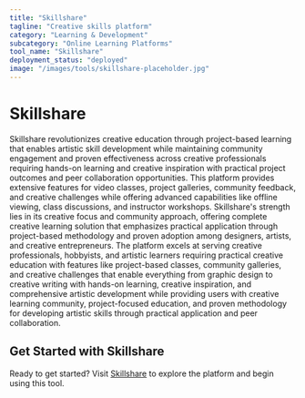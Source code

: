 ```yaml
---
title: "Skillshare"
tagline: "Creative skills platform"
category: "Learning & Development"
subcategory: "Online Learning Platforms"
tool_name: "Skillshare"
deployment_status: "deployed"
image: "/images/tools/skillshare-placeholder.jpg"
---
```


# Skillshare

Skillshare revolutionizes creative education through project-based learning that enables artistic skill development while maintaining community engagement and proven effectiveness across creative professionals requiring hands-on learning and creative inspiration with practical project outcomes and peer collaboration opportunities. This platform provides extensive features for video classes, project galleries, community feedback, and creative challenges while offering advanced capabilities like offline viewing, class discussions, and instructor workshops. Skillshare's strength lies in its creative focus and community approach, offering complete creative learning solution that emphasizes practical application through project-based methodology and proven adoption among designers, artists, and creative entrepreneurs. The platform excels at serving creative professionals, hobbyists, and artistic learners requiring practical creative education with features like project-based classes, community galleries, and creative challenges that enable everything from graphic design to creative writing with hands-on learning, creative inspiration, and comprehensive artistic development while providing users with creative learning community, project-focused education, and proven methodology for developing artistic skills through practical application and peer collaboration.
## Get Started with Skillshare

Ready to get started? Visit [Skillshare](https://skillshare.com) to explore the platform and begin using this tool.
